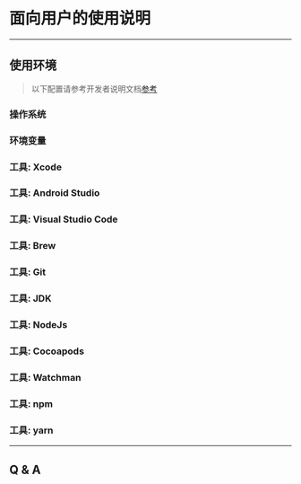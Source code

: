 # 面向用户的使用说明

---

## 使用环境

> 以下配置请参考开发者说明文档[参考](./developer.md)  

### 操作系统
### 环境变量
### 工具: Xcode
### 工具: Android Studio
### 工具: Visual Studio Code
### 工具: Brew
### 工具: Git
### 工具: JDK
### 工具: NodeJs
### 工具: Cocoapods
### 工具: Watchman
### 工具: npm
### 工具: yarn

---

## Q & A